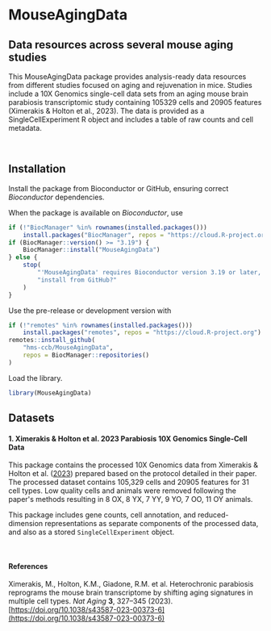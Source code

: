 # MouseAgingData

## Data resources across several mouse aging studies

This MouseAgingData package provides analysis-ready data resources from different studies focused on aging and rejuvenation in mice. Studies include a 10X Genomics single-cell data sets from an aging mouse brain parabiosis transcriptomic study containing 105329 cells and 20905 features (Ximerakis & Holton et al., 2023). The data is provided as a SingleCellExperiment R object and includes a table of raw counts and cell metadata.
    
<br>


## Installation

Install the package from Bioconductor or GitHub, ensuring correct
*Bioconductor* dependencies.

When the package is available on *Bioconductor*, use

``` r
if (!"BiocManager" %in% rownames(installed.packages()))
    install.packages("BiocManager", repos = "https://cloud.R-project.org")
if (BiocManager::version() >= "3.19") {
    BiocManager::install("MouseAgingData")
} else {
    stop(
        "'MouseAgingData' requires Bioconductor version 3.19 or later, ",
        "install from GitHub?"
    )
}
```

Use the pre-release or development version with

``` r
if (!"remotes" %in% rownames(installed.packages()))
    install.packages("remotes", repos = "https://cloud.R-project.org")
remotes::install_github(
    "hms-ccb/MouseAgingData",
    repos = BiocManager::repositories()
)
```

Load the library.

``` r
library(MouseAgingData)
```

## Datasets

#### 1. Ximerakis & Holton et al. 2023 Parabiosis 10X Genomics Single-Cell Data

This package contains the processed 10X Genomics data from Ximerakis & Holton et al. ([2023](https://www.nature.com/articles/s43587-023-00373-6)) prepared based on the protocol detailed in their paper. The processed dataset contains 
105,329 cells and 20905 features for 31 cell types. Low quality cells and 
animals were removed following the paper's methods resulting in 8 OX, 8 YX, 
7 YY, 9 YO, 7 OO, 11 OY animals.

This package includes gene counts, cell annotation, and reduced-dimension 
representations as separate components of the processed data, and also as a 
stored `SingleCellExperiment` object.

<br>


#### References

Ximerakis, M., Holton, K.M., Giadone, R.M. et al. Heterochronic parabiosis 
reprograms the mouse brain transcriptome by shifting aging signatures in 
multiple cell types. *Nat Aging* __3__, 327–345 (2023). 
[https://doi.org/10.1038/s43587-023-00373-6](https://doi.org/10.1038/s43587-023-00373-6)


